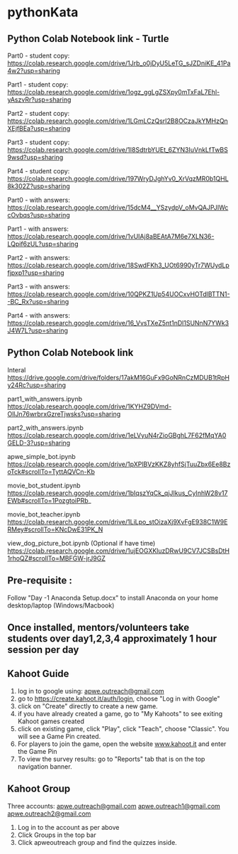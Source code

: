 # pythonKata

## Python Colab Notebook link - Turtle
Part0 - student copy: https://colab.research.google.com/drive/1Jrb_o0jDyU5LeTG_sJZDniKE_41Pa4w2?usp=sharing

Part1 - student copy: https://colab.research.google.com/drive/1ogz_ggLgZSXpy0mTxFaL7Ehl-yAszvRr?usp=sharing

Part2 - student copy: https://colab.research.google.com/drive/1LGmLCzQsrI2B8OCzaJkYMHzQnXEjfBEa?usp=sharing

Part3 - student copy: https://colab.research.google.com/drive/1I8SdtrbYUEt_6ZYN3IuVnkLfTwBS9wsd?usp=sharing

Part4 - student copy: https://colab.research.google.com/drive/197WryDJghYv0_XrVqzMR0b1QHL8k302Z?usp=sharing

Part0 - with answers: https://colab.research.google.com/drive/15dcM4__YSzydpV_oMvQAJPJIWccOvbqs?usp=sharing

Part1 - with answers: https://colab.research.google.com/drive/1vUIAj8aBEAtA7M6e7XLN36-LQpif6zUL?usp=sharing

Part2 - with answers: https://colab.research.google.com/drive/18SwdFKh3_UOt6990yTr7WUydLpfjpxp1?usp=sharing

Part3 - with answers: https://colab.research.google.com/drive/10QPKZ1Up54UOCxvHOTdlBTTN1--BC_Rx?usp=sharing

Part4 - with answers: https://colab.research.google.com/drive/16_VvsTXeZ5nt1nDl1SUNnN7YWk3J4W7L?usp=sharing



## Python Colab Notebook link
Interal
https://drive.google.com/drive/folders/17akM16GuFx9GoNRnCzMDUB1tRpHy24Rc?usp=sharing

part1_with_answers.ipynb
https://colab.research.google.com/drive/1KYHZ9DVmd-OllJn76wrbrxGzreTjwsks?usp=sharing

part2_with_answers.ipynb
https://colab.research.google.com/drive/1eLVyuN4rZioGBghL7F62fMqYA0GELD-3?usp=sharing

apwe_simple_bot.ipynb
https://colab.research.google.com/drive/1pXPlBVzKKZ8yhfSjTuuZbx6Ee8BzoTck#scrollTo=TyttAQVCn-Kb

movie_bot_student.ipynb
https://colab.research.google.com/drive/1bIqszYqCk_qjJIkus_CyInhW28v17EWb#scrollTo=1PozgtoiPRb_

movie_bot_teacher.ipynb
https://colab.research.google.com/drive/1LiLpo_stOizaXj9XvFgE938C1W9ERMey#scrollTo=KNcDwE31PK_N

view_dog_picture_bot.ipynb (Optional if have time)
https://colab.research.google.com/drive/1ujEOGXKluzDRwU9CV7JCSBsDtH1rhoQZ#scrollTo=MBFGW-jrJ9GZ

## Pre-requisite :
Follow "Day -1 Anaconda Setup.docx" to install Anaconda on your home desktop/laptop (Windows/Macbook)

## Once installed, mentors/volunteers take students over day1,2,3,4 approximately 1 hour session per day 


## Kahoot Guide
1. log in to google using: apwe.outreach@gmail.com
1. go to https://create.kahoot.it/auth/login, choose "Log in with Google"
1. click on "Create" directly to create a new game.
1. if you have already created a game, go to "My Kahoots" to see exiting Kahoot games created
1. click on existing game, click "Play", click "Teach", choose "Classic". You will see a Game Pin created.
1. For players to join the game, open the website www.kahoot.it and enter the Game Pin
1. To view the survey results: go to "Reports" tab that is on the top navigation banner.

## Kahoot Group
Three accounts: 
apwe.outreach@gmail.com
apwe.outreach1@gmail.com
apwe.outreach2@gmail.com
1. Log in to the account as per above
2. Click Groups in the top bar
3. Click apweoutreach group and find the quizzes inside.
